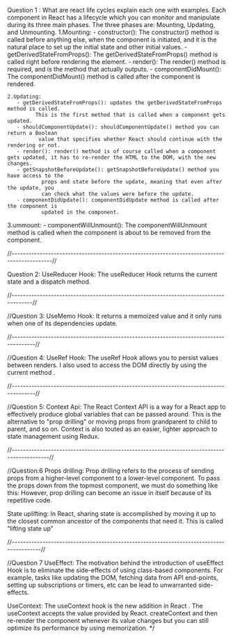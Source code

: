 Question 1 : What are react life cycles explain each one with examples.
  Each component in React has a lifecycle which you can monitor and manipulate during
 its three main phases. The three phases are: Mounting, Updating, and Unmounting.
   1.Mounting:
      - constructor(): The constructor() method is called before anything else, when 
            the component is initiated, and it is the natural place to set up the initial 
        state and other initial values.
      - getDerivedStateFromProps(): The getDerivedStateFromProps() method is called right 
            before rendering the element.
      - render(): The render() method is required, and is the method that actually outputs.
      - componentDidMount(): The componentDidMount() method is called after the component 
             is rendered.

    2.Updating:
       - getDerivedStateFromProps(): updates the getDerivedStateFromProps method is called.
             This is the first method that is called when a component gets updated.
       - shouldComponentUpdate(): shouldComponentUpdate() method you can return a Boolean 
              value that specifies whether React should continue with the rendering or not.
       - render(): render() method is of course called when a component gets updated, it has to re-render the HTML to the DOM, with the new changes.
       - getSnapshotBeforeUpdate(): getSnapshotBeforeUpdate() method you have access to the 
               props and state before the update, meaning that even after the update, you 
               can check what the values were before the update.
       - componentDidUpdate(): componentDidUpdate method is called after the component is 
               updated in the component.
  
   3.ummount:
       - componentWillUnmount(): The componentWillUnmount method is called when the component
                is about to be removed from the component.

//--------------------------------------------------------------------------------------------//

Question 2:
UseReducer Hook:
    The useReducer Hook returns the current state and a dispatch method.

//-------------------------------------------------------------------------------------//

//Question 3:
UseMemo Hook:
     It returns a memoized value and it only runs when one of its dependencies update.

//--------------------------------------------------------------------------------------//    

//Question 4:
UseRef Hook:
     The useRef Hook allows you to persist values between renders. I also used to access the DOM directly by using the current method .

//--------------------------------------------------------------------------------------//

//Question 5:
  Context Api:
       The React Context API is a way for a React app to effectively produce global variables
   that can be passed around. This is the alternative to "prop drilling" or moving props 
   from grandparent to child to parent, and so on. Context is also touted as an easier,
   lighter approach to state management using Redux.

//-------------------------------------------------------------------------------------------//

//Question:6 
  Props drilling:
        Prop drilling refers to the process of sending props from a higher-level component 
  to a lower-level component. To pass the props down from the topmost component, we must do 
  something like this: However, prop drilling can become an issue in itself because of its 
  repetitive code.

  State uplifting:
         In React, sharing state is accomplished by moving it up to the closest common 
   ancestor of the components that need it. This is called “lifting state up”

//----------------------------------------------------------------------------------------//

//Question 7
   UseEffect:
        The motivation behind the introduction of useEffect Hook is to eliminate the 
   side-effects of using class-based components. For example, tasks like updating the DOM, 
   fetching data from API end-points, setting up subscriptions or timers, etc can be lead to
   unwarranted side-effects.

   UseContext:
        The useContext hook is the new addition in React . The useContext accepts the 
    value provided by React. createContext and then re-render the component whenever its 
    value changes but you can still optimize its performance by using memorization.  */